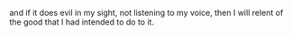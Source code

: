 and if it does evil in my sight, not listening to my voice, then I will relent of the good that I had intended to do to it.
